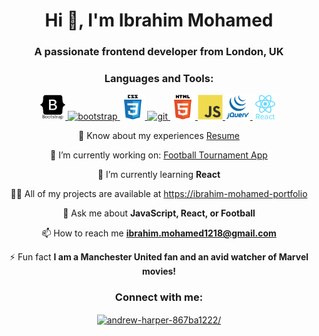 <h1 align="center">Hi 👋, I'm Ibrahim Mohamed</h1>
<h3 align="center">A passionate frontend developer from London, UK</h3>
<h3 align="center">Languages and Tools:</h3>

<p align="center"> 
<a href="https://getbootstrap.com" target="_blank" rel="noreferrer"> <img src="https://raw.githubusercontent.com/devicons/devicon/master/icons/bootstrap/bootstrap-plain-wordmark.svg" alt="bootstrap" width="40" height="40"/> </a>
<a href="https://tailwindui.com/?ref=top" target="_blank" rel="noreferrer"> <img src="https://upload.wikimedia.org/wikipedia/commons/d/d5/Tailwind_CSS_Logo.svg" alt="bootstrap" width="40" height="40"/> </a> 
<a href="https://www.w3schools.com/css/" target="_blank" rel="noreferrer"> <img src="https://raw.githubusercontent.com/devicons/devicon/master/icons/css3/css3-original-wordmark.svg" alt="css3" width="40" height="40"/> </a> 
<a href="https://git-scm.com/" target="_blank" rel="noreferrer"> <img src="https://www.vectorlogo.zone/logos/git-scm/git-scm-icon.svg" alt="git" width="40" height="40"/> </a> 
<a href="https://www.w3.org/html/" target="_blank" rel="noreferrer"> <img src="https://raw.githubusercontent.com/devicons/devicon/master/icons/html5/html5-original-wordmark.svg" alt="html5" width="40" height="40"/> </a> 
<a href="https://jquery.com/" target="_blank" rel="noreferrer"> <img src="https://raw.githubusercontent.com/devicons/devicon/master/icons/javascript/javascript-original.svg" alt="javascript" width="40" height="40"/> </a>
<a href="https://developer.mozilla.org/en-US/docs/Web/JavaScript" target="_blank" rel="noreferrer"> <img src="https://raw.githubusercontent.com/devicons/devicon/master/icons/jquery/jquery-plain-wordmark.svg" alt="jquery" width="40" height="40"/> </a> 
<a href="https://www.photoshop.com/en" target="_blank" rel="noreferrer"> <a href="https://reactjs.org/" target="_blank" rel="noreferrer"> <img src="https://raw.githubusercontent.com/devicons/devicon/master/icons/react/react-original-wordmark.svg" alt="react" width="40" height="40"/> </a> </p>

<div align='center'>
  
📄 Know about my experiences [Resume](https://drive.google.com/file/d/1ZllR5-ZeyykivXVzu-IvD2wQOw__omk4/view?usp=sharing)

🔭 I’m currently working on: [Football Tournament App](https://github.com/Ibrahim-Mohamed45/Football-Tournament-App)

🌱 I’m currently learning **React**

👨‍💻 All of my projects are available at [https://ibrahim-mohamed-portfolio](https://ibrahim-mohamed45.github.io/React-Portfolio/#/)

💬 Ask me about **JavaScript, React, or Football**

📫 How to reach me **ibrahim.mohamed1218@gmail.com**

⚡ Fun fact **I am a Manchester United fan and an avid watcher of Marvel movies!**
  
 </div>

<h3 align="center">Connect with me:</h3>
<p align="center">
<a href="https://www.linkedin.com/in/ibrahim-mohamed-15ab4221a/" target="blank"><img align="center" src="https://raw.githubusercontent.com/rahuldkjain/github-profile-readme-generator/master/src/images/icons/Social/linked-in-alt.svg" alt="andrew-harper-867ba1222/" height="30" width="40" /></a>
</p>

